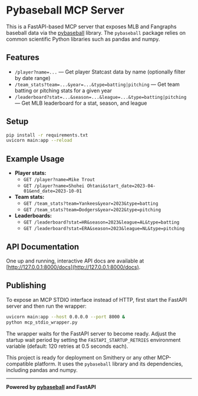 # Pybaseball MCP Server


This is a FastAPI-based MCP server that exposes MLB and Fangraphs baseball data via the [pybaseball](https://pypi.org/project/pybaseball/) library.
The `pybaseball` package relies on common scientific Python libraries such as pandas and numpy.

## Features
- `/player?name=...` — Get player Statcast data by name (optionally filter by date range)
- `/team_stats?team=...&year=...&type=batting|pitching` — Get team batting or pitching stats for a given year
- `/leaderboard?stat=...&season=...&league=...&type=batting|pitching` — Get MLB leaderboard for a stat, season, and league

## Setup
```bash
pip install -r requirements.txt
uvicorn main:app --reload
```

## Example Usage
- **Player stats:**
  - `GET /player?name=Mike Trout`
  - `GET /player?name=Shohei Ohtani&start_date=2023-04-01&end_date=2023-10-01`
- **Team stats:**
  - `GET /team_stats?team=Yankees&year=2023&type=batting`
  - `GET /team_stats?team=Dodgers&year=2022&type=pitching`
- **Leaderboards:**
  - `GET /leaderboard?stat=HR&season=2023&league=AL&type=batting`
  - `GET /leaderboard?stat=ERA&season=2023&league=NL&type=pitching`

## API Documentation
One up and running, interactive API docs are available at [http://127.0.0.1:8000/docs](http://127.0.0.1:8000/docs).

## Publishing
To expose an MCP STDIO interface instead of HTTP, first start the FastAPI server and then run the wrapper:
```bash
uvicorn main:app --host 0.0.0.0 --port 8000 &
python mcp_stdio_wrapper.py
```

The wrapper waits for the FastAPI server to become ready. Adjust the startup wait period by setting the `FASTAPI_STARTUP_RETRIES` environment variable (default: 120 retries at 0.5 seconds each).

This project is ready for deployment on Smithery or any other MCP-compatible platform. It uses the `pybaseball` library and its dependencies, including pandas and numpy.

---

**Powered by [pybaseball](https://pypi.org/project/pybaseball/) and FastAPI**
